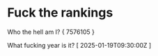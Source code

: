 # Fuck the rankings

Who the hell am I?
{ 7576105 }

What fucking year is it?
[ 2025-01-19T09:30:00Z ]
